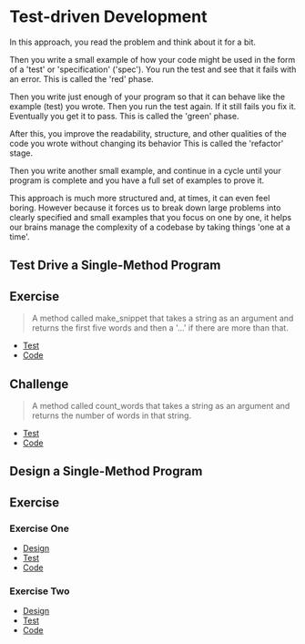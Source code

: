 # Test-driven Development

In this approach, you read the problem and think about it for a bit.

Then you write a small example of how your code might be used in the form of a 'test' or 'specification' ('spec'). You run the test and see that it fails with an error. This is called the 'red' phase.

Then you write just enough of your program so that it can behave like the example (test) you wrote. Then you run the test again. If it still fails you fix it. Eventually you get it to pass. This is called the 'green' phase.

After this, you improve the readability, structure, and other qualities of the code you wrote without changing its behavior This is called the 'refactor' stage.

Then you write another small example, and continue in a cycle until your program is complete and you have a full set of examples to prove it.

This approach is much more structured and, at times, it can even feel boring. However because it forces us to break down large problems into clearly specified and small examples that you focus on one by one, it helps our brains manage the complexity of a codebase by taking things 'one at a time'.

## Test Drive a Single-Method Program

## Exercise

> A method called make_snippet that takes a string as an argument and returns the first five words and then a '...' if there are more than that.

- [Test](./spec/make_snippet_spec.rb)
- [Code](./lib/make_snippet.rb)

## Challenge

> A method called count_words that takes a string as an argument and returns the number of words in that string.

- [Test](./spec/count_words_spec.rb)
- [Code](./lib/count_words.rb)

## Design a Single-Method Program

## Exercise

### Exercise One

- [Design](https://github.com/xab13r/golden-square-skill-challenges/blob/main/exercise1.md)
- [Test](https://github.com/xab13r/golden-square-skill-challenges/blob/main/spec/reading_time_spec.rb)
- [Code](https://github.com/xab13r/golden-square-skill-challenges/blob/main/lib/reading_time.rb)

### Exercise Two

- [Design](https://github.com/xab13r/golden-square-skill-challenges/blob/main/exercise2.md)
- [Test](https://github.com/xab13r/golden-square-skill-challenges/blob/main/spec/is_text_correct_spec.rb)
- [Code](https://github.com/xab13r/golden-square-skill-challenges/blob/main/lib/is_text_correct.rb)
